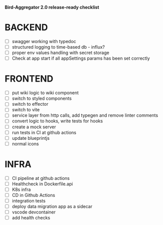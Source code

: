 **Bird-Aggregator 2.0 release-ready checklist**

# BACKEND
 - [ ] swagger working with typedoc
 - [ ] structured logging to time-based db - influx?
 - [ ] proper env values handling with secret storage
 - [ ] Check at app start if all appSettings params has been set correctly

# FRONTEND
 - [ ] put wiki logic to wiki component
 - [ ] switch to styled components
 - [ ] switch to effector
 - [ ] switch to vite
 - [ ] service layer from http calls, add typegen and remove linter comments
 - [ ] convert logic to hooks, write tests for hooks
 - [ ] create a mock server
 - [ ] run tests in CI at github actions
 - [ ] update blueprintjs
 - [ ] normal icons

# INFRA

 - [ ] CI pipeline at github actions
 - [ ] Healthcheck in Dockerfile.api
 - [ ] K8s infra
 - [ ] CD in Github Actions
 - [ ] integration tests
 - [ ] deploy data migration app as a sidecar
 - [ ] vscode devcontainer
 - [ ] add health checks